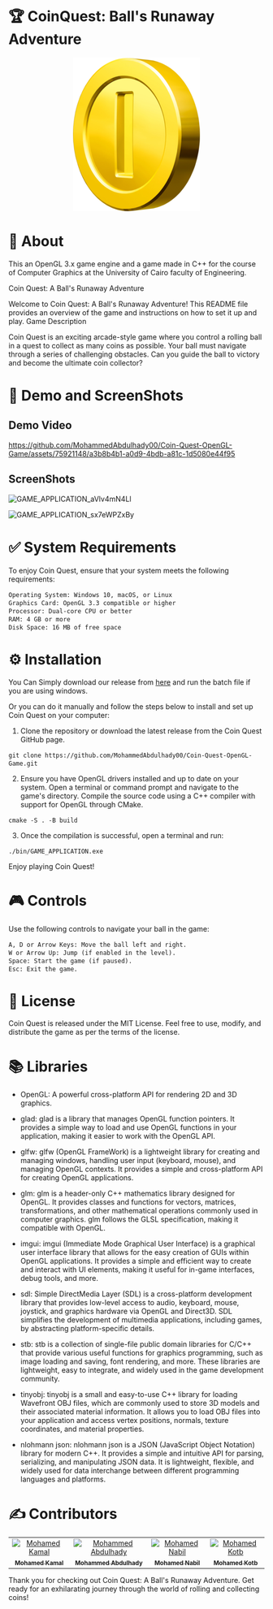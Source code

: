 # 🏆 CoinQuest: Ball's Runaway Adventure

<!-- create a div centered -->
<div align="center">
  <!-- actual image -->
  <img src="./Coin.png">
</div>

# 📑 About

This an OpenGL 3.x game engine and a game made in C++ for the course of Computer Graphics at the University of Cairo faculty of Engineering.

Coin Quest: A Ball's Runaway Adventure

Welcome to Coin Quest: A Ball's Runaway Adventure! This README file provides an overview of the game and instructions on how to set it up and play.
Game Description

Coin Quest is an exciting arcade-style game where you control a rolling ball in a quest to collect as many coins as possible. Your ball must navigate through a series of challenging obstacles. Can you guide the ball to victory and become the ultimate coin collector?

# 🏁 Demo and ScreenShots

## Demo Video
https://github.com/MohammedAbdulhady00/Coin-Quest-OpenGL-Game/assets/75921148/a3b8b4b1-a0d9-4bdb-a81c-1d5080e44f95

## ScreenShots
![GAME_APPLICATION_aVlv4mN4Ll](https://github.com/MohammedAbdulhady00/Coin-Quest-OpenGL-Game/assets/76039756/d03b9820-b710-4a56-9653-e24aad9616a2)



![GAME_APPLICATION_sx7eWPZxBy](https://github.com/MohammedAbdulhady00/Coin-Quest-OpenGL-Game/assets/76039756/482f2672-458c-4ed9-8315-a737eb71c0a5)


# ✅ System Requirements

To enjoy Coin Quest, ensure that your system meets the following requirements:

    Operating System: Windows 10, macOS, or Linux
    Graphics Card: OpenGL 3.3 compatible or higher
    Processor: Dual-core CPU or better
    RAM: 4 GB or more
    Disk Space: 16 MB of free space

# ⚙️ Installation

You Can Simply download our release from [here](https://github.com/MohammedAbdulhady00/Coin-Quest-OpenGL-Game/releases/tag/v1.0.0) and run the batch file if you are using windows.

Or you can do it manually and follow the steps below to install and set up Coin Quest on your computer:

1. Clone the repository or download the latest release from the Coin Quest GitHub page.

```
git clone https://github.com/MohammedAbdulhady00/Coin-Quest-OpenGL-Game.git
```

2. Ensure you have OpenGL drivers installed and up to date on your system.
   Open a terminal or command prompt and navigate to the game's directory.
   Compile the source code using a C++ compiler with support for OpenGL through CMake.

```
cmake -S . -B build
```

3. Once the compilation is successful, open a terminal and run:

```
./bin/GAME_APPLICATION.exe
```

Enjoy playing Coin Quest!

# 🎮 Controls

Use the following controls to navigate your ball in the game:

    A, D or Arrow Keys: Move the ball left and right.
    W or Arrow Up: Jump (if enabled in the level).
    Space: Start the game (if paused).
    Esc: Exit the game.

# 🔐 License

Coin Quest is released under the MIT License. Feel free to use, modify, and distribute the game as per the terms of the license.

# 📚 Libraries

- OpenGL: A powerful cross-platform API for rendering 2D and 3D graphics.

- glad: glad is a library that manages OpenGL function pointers. It provides a simple way to load and use OpenGL functions in your application, making it easier to work with the OpenGL API.

- glfw: glfw (OpenGL FrameWork) is a lightweight library for creating and managing windows, handling user input (keyboard, mouse), and managing OpenGL contexts. It provides a simple and cross-platform API for creating OpenGL applications.

- glm: glm is a header-only C++ mathematics library designed for OpenGL. It provides classes and functions for vectors, matrices, transformations, and other mathematical operations commonly used in computer graphics. glm follows the GLSL specification, making it compatible with OpenGL.

- imgui: imgui (Immediate Mode Graphical User Interface) is a graphical user interface library that allows for the easy creation of GUIs within OpenGL applications. It provides a simple and efficient way to create and interact with UI elements, making it useful for in-game interfaces, debug tools, and more.

- sdl: Simple DirectMedia Layer (SDL) is a cross-platform development library that provides low-level access to audio, keyboard, mouse, joystick, and graphics hardware via OpenGL and Direct3D. SDL simplifies the development of multimedia applications, including games, by abstracting platform-specific details.

- stb: stb is a collection of single-file public domain libraries for C/C++ that provide various useful functions for graphics programming, such as image loading and saving, font rendering, and more. These libraries are lightweight, easy to integrate, and widely used in the game development community.

- tinyobj: tinyobj is a small and easy-to-use C++ library for loading Wavefront OBJ files, which are commonly used to store 3D models and their associated material information. It allows you to load OBJ files into your application and access vertex positions, normals, texture coordinates, and material properties.

- nlohmann json: nlohmann json is a JSON (JavaScript Object Notation) library for modern C++. It provides a simple and intuitive API for parsing, serializing, and manipulating JSON data. It is lightweight, flexible, and widely used for data interchange between different programming languages and platforms.

# ✍️ Contributors

<table>
  <tr>

<td align="center">
<a href="https://github.com/MohamedKamalOthman" target="_black">
<img src="https://avatars.githubusercontent.com/u/76039756?v=4" width="150px;" alt="Mohamed Kamal"/><br /><sub><b>Mohamed Kamal</b></sub></a><br />
</td>

<td align="center">
<a href="https://github.com/MohammedAbdulhady00" target="_black">
<img src="https://avatars.githubusercontent.com/u/75921148?v=4" width="150px;" alt="Mohammed Abdulhady"/><br /><sub><b>Mohammed Abdulhady</b></sub></a><br />
</td>

<td align="center">
<a href="https://github.com/mohamednabilabdelfattah" target="_black">
<img src="https://avatars.githubusercontent.com/u/76039904?v=4" width="150px;" alt="Mohamed Nabil"/><br /><sub><b>Mohamed Nabil</b></sub></a><br />
</td>

<td align="center">
<a href="https://github.com/Mahmedamer" target="_black">
<img src="https://avatars.githubusercontent.com/u/67114727?v=4" width="150px;" alt="Mohamed Kotb"/><br /><sub><b>Mohamed Kotb</b></sub></a><br />
</td>
</tr>
</table>

Thank you for checking out Coin Quest: A Ball's Runaway Adventure. Get ready for an exhilarating journey through the world of rolling and collecting coins!
